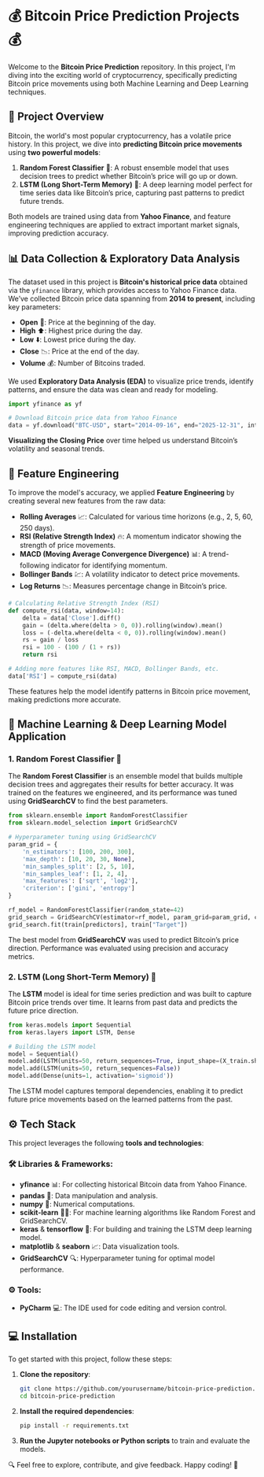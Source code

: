 
# 💰 Bitcoin Price Prediction Projects 💰

Welcome to the **Bitcoin Price Prediction** repository. In this project, I'm diving into the exciting world of cryptocurrency, specifically predicting Bitcoin price movements using both Machine Learning and Deep Learning techniques.

## 🌟 Project Overview

Bitcoin, the world's most popular cryptocurrency, has a volatile price history. In this project, we dive into **predicting Bitcoin price movements** using **two powerful models**:

1. **Random Forest Classifier** 🌳: A robust ensemble model that uses decision trees to predict whether Bitcoin’s price will go up or down.
2. **LSTM (Long Short-Term Memory)** 🧠: A deep learning model perfect for time series data like Bitcoin’s price, capturing past patterns to predict future trends.

Both models are trained using data from **Yahoo Finance**, and feature engineering techniques are applied to extract important market signals, improving prediction accuracy.



## 📊 Data Collection & Exploratory Data Analysis

The dataset used in this project is **Bitcoin's historical price data** obtained via the `yfinance` library, which provides access to Yahoo Finance data. We’ve collected Bitcoin price data spanning from **2014 to present**, including key parameters:

- **Open** 🏦: Price at the beginning of the day.
- **High** ⬆️: Highest price during the day.
- **Low** ⬇️: Lowest price during the day.
- **Close** 📉: Price at the end of the day.
- **Volume** 💰: Number of Bitcoins traded.

We used **Exploratory Data Analysis (EDA)** to visualize price trends, identify patterns, and ensure the data was clean and ready for modeling.

```python
import yfinance as yf

# Download Bitcoin price data from Yahoo Finance
data = yf.download("BTC-USD", start="2014-09-16", end="2025-12-31", interval="1d")
```

**Visualizing the Closing Price** over time helped us understand Bitcoin’s volatility and seasonal trends.



## 🔧 Feature Engineering

To improve the model's accuracy, we applied **Feature Engineering** by creating several new features from the raw data:

- **Rolling Averages** 📈: Calculated for various time horizons (e.g., 2, 5, 60, 250 days).
- **RSI (Relative Strength Index)** 🔥: A momentum indicator showing the strength of price movements.
- **MACD (Moving Average Convergence Divergence)** 📊: A trend-following indicator for identifying momentum.
- **Bollinger Bands** 💹: A volatility indicator to detect price movements.
- **Log Returns** 📉: Measures percentage change in Bitcoin’s price.

```python
# Calculating Relative Strength Index (RSI)
def compute_rsi(data, window=14):
    delta = data['Close'].diff()
    gain = (delta.where(delta > 0, 0)).rolling(window).mean()
    loss = (-delta.where(delta < 0, 0)).rolling(window).mean()
    rs = gain / loss
    rsi = 100 - (100 / (1 + rs))
    return rsi

# Adding more features like RSI, MACD, Bollinger Bands, etc.
data['RSI'] = compute_rsi(data)
```

These features help the model identify patterns in Bitcoin price movement, making predictions more accurate.


## 🤖 Machine Learning & Deep Learning Model Application

### 1. Random Forest Classifier 🌲

The **Random Forest Classifier** is an ensemble model that builds multiple decision trees and aggregates their results for better accuracy. It was trained on the features we engineered, and its performance was tuned using **GridSearchCV** to find the best parameters.

```python
from sklearn.ensemble import RandomForestClassifier
from sklearn.model_selection import GridSearchCV

# Hyperparameter tuning using GridSearchCV
param_grid = {
    'n_estimators': [100, 200, 300],
    'max_depth': [10, 20, 30, None],
    'min_samples_split': [2, 5, 10],
    'min_samples_leaf': [1, 2, 4],
    'max_features': ['sqrt', 'log2'],
    'criterion': ['gini', 'entropy']
}

rf_model = RandomForestClassifier(random_state=42)
grid_search = GridSearchCV(estimator=rf_model, param_grid=param_grid, cv=3, scoring='precision', verbose=2, n_jobs=-1)
grid_search.fit(train[predictors], train["Target"])
```

The best model from **GridSearchCV** was used to predict Bitcoin’s price direction. Performance was evaluated using precision and accuracy metrics.

### 2. LSTM (Long Short-Term Memory) 🧠

The **LSTM** model is ideal for time series prediction and was built to capture Bitcoin price trends over time. It learns from past data and predicts the future price direction.

```python
from keras.models import Sequential
from keras.layers import LSTM, Dense

# Building the LSTM model
model = Sequential()
model.add(LSTM(units=50, return_sequences=True, input_shape=(X_train.shape[1], X_train.shape[2])))
model.add(LSTM(units=50, return_sequences=False))
model.add(Dense(units=1, activation='sigmoid'))
```

The LSTM model captures temporal dependencies, enabling it to predict future price movements based on the learned patterns from the past.



## ⚙️ Tech Stack

This project leverages the following **tools and technologies**:

### 🛠️ **Libraries & Frameworks**:
- **yfinance** 📊: For collecting historical Bitcoin data from Yahoo Finance.
- **pandas** 📂: Data manipulation and analysis.
- **numpy** 🔢: Numerical computations.
- **scikit-learn** 🧑‍💻: For machine learning algorithms like Random Forest and GridSearchCV.
- **keras** & **tensorflow** 🧠: For building and training the LSTM deep learning model.
- **matplotlib** & **seaborn** 📈: Data visualization tools.
- **GridSearchCV** 🔍: Hyperparameter tuning for optimal model performance.

### ⚙️ **Tools**:
- **PyCharm** 💻: The IDE used for code editing and version control.



## 💻 Installation

To get started with this project, follow these steps:

1. **Clone the repository**:
   ```bash
   git clone https://github.com/yourusername/bitcoin-price-prediction.git
   cd bitcoin-price-prediction
   ```

2. **Install the required dependencies**:
   ```bash
   pip install -r requirements.txt
   ```

3. **Run the Jupyter notebooks or Python scripts** to train and evaluate the models.


🔍 Feel free to explore, contribute, and give feedback. Happy coding! 🎉

